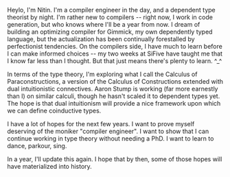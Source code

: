 Heylo, I'm Nitin. I'm a compiler engineer in the day, and a dependent type theorist by night. 
I'm rather new to compilers -- right now, I work in code generation, but who knows where I'll
be a year from now. I dream of building an optimizing compiler for Gimmick, my own dependently
typed language, but the actualization has been continually forestalled by perfectionist tendencies.
On the compilers side, I have much to learn before I can make informed choices -- my two weeks
at SiFive have taught me that I know far less than I thought. But that just means there's 
plenty to learn. ^_^

In terms of the type theory, I'm exploring what I call the Calculus of Paraconstructions,
a version of the Calculus of Constructions extended with dual intuitionistic connectives.
Aaron Stump is working (far more earnestly than I) on similar calculi, though he hasn't
scaled it to dependent types yet. The hope is that dual intuitionism will provide a nice
framework upon which we can define coinductive types.

I have a lot of hopes for the next few years. I want to prove myself deserving of the moniker
"compiler engineer". I want to show that I can continue working in type theory without
needing a PhD. I want to learn to dance, parkour, sing. 

In a year, I'll update this again. I hope that by then, some of those hopes will have
materialized into history.
